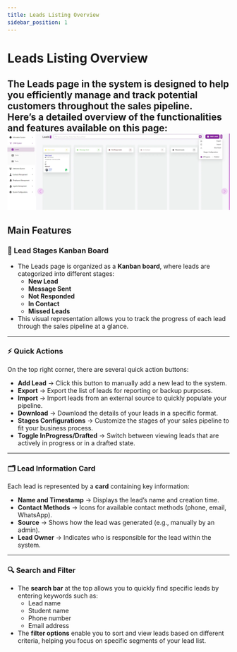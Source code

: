 ```yaml
---
title: Leads Listing Overview
sidebar_position: 1
---
```

# Leads Listing Overview  

The **Leads** page in the system is designed to help you efficiently manage and track potential customers throughout the sales pipeline.  
Here’s a detailed overview of the functionalities and features available on this page:  
![First image](./Overview-leads.webp)
---

## Main Features  

### 📌 Lead Stages Kanban Board  
- The Leads page is organized as a **Kanban board**, where leads are categorized into different stages:  
  - **New Lead**  
  - **Message Sent**  
  - **Not Responded**  
  - **In Contact**  
  - **Missed Leads**  
- This visual representation allows you to track the progress of each lead through the sales pipeline at a glance.  

---

### ⚡ Quick Actions  
On the top right corner, there are several quick action buttons:  
- **Add Lead** → Click this button to manually add a new lead to the system.  
- **Export** → Export the list of leads for reporting or backup purposes.  
- **Import** → Import leads from an external source to quickly populate your pipeline.  
- **Download** → Download the details of your leads in a specific format.  
- **Stages Configurations** → Customize the stages of your sales pipeline to fit your business process.  
- **Toggle InProgress/Drafted** → Switch between viewing leads that are actively in progress or in a drafted state.  

---

### 🗂️ Lead Information Card  
Each lead is represented by a **card** containing key information:  
- **Name and Timestamp** → Displays the lead’s name and creation time.  
- **Contact Methods** → Icons for available contact methods (phone, email, WhatsApp).  
- **Source** → Shows how the lead was generated (e.g., manually by an admin).  
- **Lead Owner** → Indicates who is responsible for the lead within the system.  

---

### 🔍 Search and Filter  
- The **search bar** at the top allows you to quickly find specific leads by entering keywords such as:  
  - Lead name  
  - Student name  
  - Phone number  
  - Email address  
- The **filter options** enable you to sort and view leads based on different criteria, helping you focus on specific segments of your lead list.  

